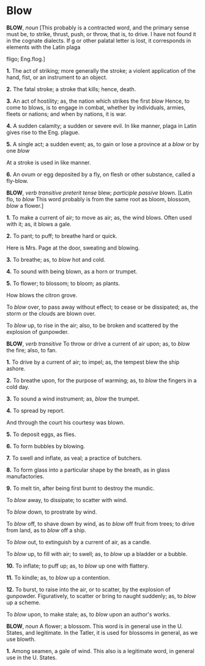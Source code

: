 # Blow

**BLOW**, _noun_ \[This probably is a contracted word, and the primary sense must be, to strike, thrust, push, or throw, that is, to drive. I have not found it in the cognate dialects. If g or other palatal letter is lost, it corresponds in elements with the Latin plaga

fligo; Eng.flog.\]

**1.** The act of striking; more generally the stroke; a violent application of the hand, fist, or an instrument to an object.

**2.** The fatal stroke; a stroke that kills; hence, death.

**3.** An act of hostility; as, the nation which strikes the first _blow_ Hence, to come to blows, is to engage in combat, whether by individuals, armies, fleets or nations; and when by nations, it is war.

**4.** A sudden calamity; a sudden or severe evil. In like manner, plaga in Latin gives rise to the Eng. plague.

**5.** A single act; a sudden event; as, to gain or lose a province at a _blow_ or by one _blow_

At a stroke is used in like manner.

**6.** An ovum or egg deposited by a fly, on flesh or other substance, called a fly-blow.

**BLOW**, _verb transitive_ _preterit tense_ blew; _participle passive_ blown. \[Latin flo, to _blow_ This word probably is from the same root as bloom, blossom, _blow_ a flower.\]

**1.** To make a current of air; to move as air; as, the wind blows. Often used with it; as, it blows a gale.

**2.** To pant; to puff; to breathe hard or quick.

Here is Mrs. Page at the door, sweating and blowing.

**3.** To breathe; as, to _blow_ hot and cold.

**4.** To sound with being blown, as a horn or trumpet.

**5.** To flower; to blossom; to bloom; as plants.

How blows the citron grove.

To _blow_ over, to pass away without effect; to cease or be dissipated; as, the storm or the clouds are blown over.

To _blow_ up, to rise in the air; also, to be broken and scattered by the explosion of gunpowder.

**BLOW**, _verb transitive_ To throw or drive a current of air upon; as, to _blow_ the fire; also, to fan.

**1.** To drive by a current of air; to impel; as, the tempest blew the ship ashore.

**2.** To breathe upon, for the purpose of warming; as, to _blow_ the fingers in a cold day.

**3.** To sound a wind instrument; as, _blow_ the trumpet.

**4.** To spread by report.

And through the court his courtesy was blown.

**5.** To deposit eggs, as flies.

**6.** To form bubbles by blowing.

**7.** To swell and inflate, as veal; a practice of butchers.

**8.** To form glass into a particular shape by the breath, as in glass manufactories.

**9.** To melt tin, after being first burnt to destroy the mundic.

To _blow_ away, to dissipate; to scatter with wind.

To _blow_ down, to prostrate by wind.

To _blow_ off, to shave down by wind, as to _blow_ off fruit from trees; to drive from land, as to _blow_ off a ship.

To _blow_ out, to extinguish by a current of air, as a candle.

To _blow_ up, to fill with air; to swell; as, to _blow_ up a bladder or a bubble.

**10.** To inflate; to puff up; as, to _blow_ up one with flattery.

**11.** To kindle; as, to _blow_ up a contention.

**12.** To burst, to raise into the air, or to scatter, by the explosion of gunpowder. Figuratively, to scatter or bring to naught suddenly; as, to _blow_ up a scheme.

To _blow_ upon, to make stale; as, to _blow_ upon an author's works.

**BLOW**, _noun_ A flower; a blossom. This word is in general use in the U. States, and legitimate. In the Tatler, it is used for blossoms in general, as we use blowth.

**1.** Among seamen, a gale of wind. This also is a legitimate word, in general use in the U. States.